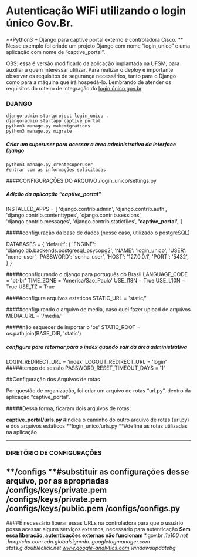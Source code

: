# **Autenticação WiFi utilizando o login único Gov.Br.**

**Python3 + Django para captive portal externo e controladora Cisco.
**
Nesse exemplo foi criado um projeto Django com nome “login_unico” e uma aplicação com nome de “captive_portal”.


OBS: essa é versão modificado da aplicação implantada na UFSM, para auxiliar a quem interessar utilizar. Para realizar o deploy é importante observar os requisitos de segurança necessários, tanto para o Django como para a máquina que irá hospedá-lo. Lembrando de atender os requisitos do roteiro de integração do [login único gov.br][1].

### DJANGO
```shell
django-admin startproject login_unico .
django-admin startapp captive_portal
python3 manage.py makemigrations
python3 manage.py migrate
```
##### Criar um superuser para acessar a área administrativa da interface Django
```shell
python3 manage.py createsuperuser
#entrar com as informações solicitadas
```


####CONFIGURAÇÕES DO ARQUIVO /login_unico/settings.py 

##### Adição da aplicação “captive_portal”
INSTALLED_APPS = [
    'django.contrib.admin',
    'django.contrib.auth',
    'django.contrib.contenttypes',
    'django.contrib.sessions',
    'django.contrib.messages',
    'django.contrib.staticfiles',
    **'captive_portal',**
]

#####configuração da base de dados (nesse caso, utilizado o postgreSQL)


DATABASES = {
    'default': {
        'ENGINE': 'django.db.backends.postgresql_psycopg2',
        'NAME': 'login_unico',
        'USER': 'nome_user',
        'PASSWORD': 'senha_user',
        'HOST': '127.0.0.1',
        'PORT': '5432',
    }
}

#####connfigurando o django para português do Brasil
LANGUAGE_CODE = 'pt-br'
TIME_ZONE = 'America/Sao_Paulo'
USE_I18N = True
USE_L10N = True
USE_TZ = True

#####configura arquivos estaticos
STATIC_URL = 'static/'

#####configurando o arquivo de media, caso quei fazer upload de arquivos
MEDIA_URL = '/media/'

#####não esquecer de importar o 'os'
STATIC_ROOT = os.path.join(BASE_DIR, 'static')
##### configura para retornar para o index quando sair da área administrativa
LOGIN_REDIRECT_URL = 'index'
LOGOUT_REDIRECT_URL = 'login'
#####tempo de sessão
PASSWORD_RESET_TIMEOUT_DAYS = '1'

##Configuração dos Arquivos de rotas 

Por questão de organização, foi criar um arquivo de rotas “url.py”, dentro da aplicação “captive_portal”. 

#####Dessa forma, ficaram dois arquivos de rotas:

**captive_portal/urls.py** #indica o caminho do outro arquivo de rotas (url.py) e dos arquivos estáticos
**login_unico/urls.py **#define as rotas utilizadas na aplicação


------------
### DIRETÓRIO DE CONFIGURAÇÕES
**/configs **#substituir as configurações desse arquivo, por as apropriadas
**/configs/keys/private.pem
/configs/keys/private.pem
/configs/keys/public.pem
/configs/configs.py**
------------


####É necessário liberar essas URLs na controladora para que o usuário possa acessar alguns serviços externos, necessário para autenticação
**Sem essa liberação, autenticações externas não funcionam**
    *.gov.br
    *.1e100.net
    *.hcaptcha.com
    cdn.globalsigncdn.*
    *googletagmanager.com
    stats.g.doubleclick.net
    www.google-analytics.com*
    windowsupdatebg*










[1]: https://manual-roteiro-integracao-login-unico.servicos.gov.br/pt/stable/index.html "login único gov.br"
